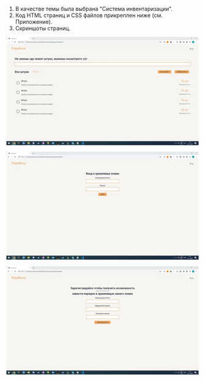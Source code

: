1.  В качестве темы была выбрана "Система инвентаризации".
2.  Код HTML страниц и CSS файлов прикреплен ниже (см. Приложение).
3.  Скриншоты страниц.

![Главная страница](./files/main.jpg)

![Окно входа](./files/login.jpg)

![Окно регистрации](./files/reg.jpg)